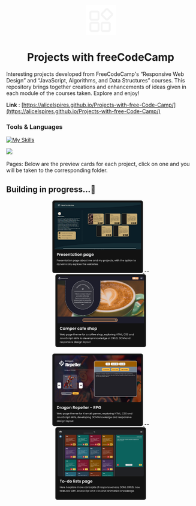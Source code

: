 <div align="center">
  <img width="80px" src="common/logo/icons8-logoProj-white.png" alt="icon">

  # Projects with freeCodeCamp
  
</div>
 
Interesting projects developed from FreeCodeCamp's “Responsive Web Design” and “JavaScript, Algorithms, and Data Structures” courses. This repository brings together creations and enhancements of ideas given in each module of the courses taken. Explore and enjoy! 

**Link** : [https://alicelspires.github.io/Projects-with-free-Code-Camp/](https://alicelspires.github.io/Projects-with-free-Code-Camp/)

### Tools & Languages

[![My Skills](https://skillicons.dev/icons?i=js,html,css,figma,vscode)](https://skillicons.dev)

[![](https://visitcount.itsvg.in/api?id=Projects-with-FreeCodeCamp&icon=0&color=0)](https://visitcount.itsvg.in)

Pages: Below are the preview cards for each project, click on one and you will be taken to the corresponding folder.

## Building in progress...🚧

<p align="center">
  <a href="index.html">
    <img width="48%" src="img/PresentationPage.png" alt="apresentation page"/>
  </a>
  <span width="10px">--</span>
  <a href="projects/camper_cafe.html">
    <img width="48%" src="img/Project01-CamperCafe.png" alt="Camper Cafe Shop Page" />
  </a>
</p>
<p align="center">
  <a href="projects/mini_RPG.html">
    <img width="48%" src="img/Project02-LittleGames.png" alt="Little games"/>
  </a>
  <span width="10px">--</span>
  <a href="">
    <img width="48%" src="img/Project03-To-Do.png" alt="To-Do page" />
  </a>
</p>
